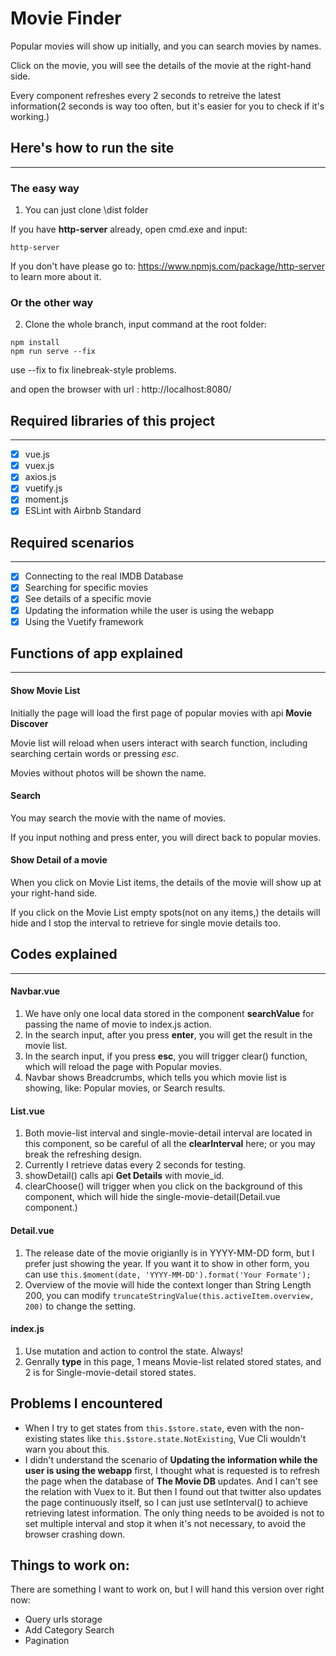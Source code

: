 # Movie Finder

Popular movies will show up initially, and you can search movies by names.

Click on the movie, you will see the details of the movie at the right-hand side.

Every component refreshes every 2 seconds to retreive the latest information(2 seconds is way too often, but it's easier for you to check if it's working.)

## Here's how to run the site
---

### The easy way
1. You can just clone \dist folder

If you have **http-server** already, open cmd.exe and input:

```
http-server
```

If you don't have please go to: https://www.npmjs.com/package/http-server 
to learn more about it.

### Or the other way
2. Clone the whole branch, input command at the root folder:

```
npm install
npm run serve --fix
```

use --fix to fix linebreak-style problems.

and open the browser with url : http://localhost:8080/


## Required libraries of this project
--- 

- [x] vue.js
- [x] vuex.js
- [x] axios.js
- [x] vuetify.js
- [x] moment.js
- [x] ESLint with Airbnb Standard

## Required scenarios
---

- [x] Connecting to the real IMDB Database
- [x] Searching for specific movies
- [x] See details of a specific movie
- [x] Updating the information while the user is using the webapp
- [x] Using the Vuetify framework

## Functions of app explained
---

#### Show Movie List

Initially the page will load the first page of popular movies with api **Movie Discover**

Movie list will reload when users interact with search function, including searching certain words or pressing *esc*.

Movies without photos will be shown the name.

#### Search

You may search the movie with the name of movies.

If you input nothing and press enter, you will direct back to popular movies.

#### Show Detail of a movie

When you click on Movie List items, the details of the movie will show up at your right-hand side.

If you click on the Movie List empty spots(not on any items,) the details will hide and I stop the interval to retrieve for single movie details too.

## Codes explained
---

#### Navbar.vue

1. We have only one local data stored in the component **searchValue** for passing the name of movie to index.js action.
2. In the search input, after you press **enter**, you will get the result in the movie list.
3. In the search input, if you press **esc**, you will trigger clear() function, which will reload the page with Popular movies.
4. Navbar shows Breadcrumbs, which tells you which movie list is showing, like: Popular movies, or Search results.

#### List.vue

1. Both movie-list interval and single-movie-detail interval are located in this component, so be careful of all the **clearInterval** here; or you may break the refreshing design.
2. Currently I retrieve datas every 2 seconds for testing.
3. showDetail() calls api **Get Details** with movie_id.
4. clearChoose() will trigger when you click on the background of this component, which will hide the single-movie-detail(Detail.vue component.)

#### Detail.vue

1. The release date of the movie origianlly is in YYYY-MM-DD form, but I prefer just showing the year. If you want it to show in other form, you can use ```this.$moment(date, 'YYYY-MM-DD').format('Your Formate');```
2. Overview of the movie will hide the context longer than String Length 200, you can modify ```truncateStringValue(this.activeItem.overview, 200)``` to change the setting.

#### index.js

1. Use mutation and action to control the state. Always!
2. Genrally **type** in this page, 1 means Movie-list related stored states, and 2 is for Single-movie-detail stored states.

## Problems I encountered

* When I try to get states from ```this.$store.state```, even with the non-existing states like ```this.$store.state.NotExisting```, Vue Cli wouldn't warn you about this.
* I didn't understand the scenario of **Updating the information while the user is using the webapp** first, I thought what is requested is to refresh the page when the database of **The Movie DB** updates. And I can't see the relation with Vuex to it. But then I found out that twitter also updates the page continuously itself, so I can just use setInterval() to achieve retrieving latest information. The only thing needs to be avoided is not to set multiple interval and stop it when it's not necessary, to avoid the browser crashing down.

## Things to work on:

There are something I want to work on, but I will hand this version over right now:
* Query urls storage
* Add Category Search
* Pagination
